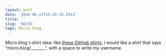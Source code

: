 ```yaml
---
layout: post
date: '2018-06-23T15:35:35.591Z'
title: ''
slug: '56135'
tags: Micro.blog
---
```

Micro.blog t-shirt idea: like [these GitHub shirts](https://github.myshopify.com/products/github-username-shirt), I would like a shirt that says “micro.blog/_______”, with a space to write my username.
